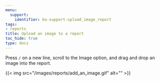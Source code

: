 ```yaml
---
menu:
  support:
    identifier: ko-support-upload_image_report
tags:
- reports
title: Upload an image to a report
toc_hide: true
type: docs
---
```


Press `/` on a new line, scroll to the Image option, and drag and drop an image into the report.

{{< img src="/images/reports/add_an_image.gif" alt="" >}}